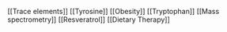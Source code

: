 [[Trace elements]]
[[Tyrosine]]
[[Obesity]]
[[Tryptophan]]
[[Mass spectrometry]]
[[Resveratrol]]
[[Dietary Therapy]]
